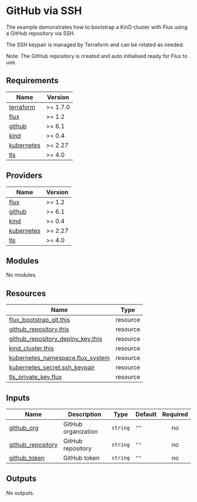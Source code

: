 # GitHub via SSH

The example demonstrates how to bootstrap a KinD cluster with Flux using a GitHub repository via SSH.

The SSH keypair is managed by Terraform and can be rotated as needed.

Note: The GitHub repository is created and auto initialised ready for Flux to use.

<!-- BEGINNING OF PRE-COMMIT-TERRAFORM DOCS HOOK -->
## Requirements

| Name | Version |
|------|---------|
| <a name="requirement_terraform"></a> [terraform](#requirement\_terraform) | >= 1.7.0 |
| <a name="requirement_flux"></a> [flux](#requirement\_flux) | >= 1.2 |
| <a name="requirement_github"></a> [github](#requirement\_github) | >= 6.1 |
| <a name="requirement_kind"></a> [kind](#requirement\_kind) | >= 0.4 |
| <a name="requirement_kubernetes"></a> [kubernetes](#requirement\_kubernetes) | >= 2.27 |
| <a name="requirement_tls"></a> [tls](#requirement\_tls) | >= 4.0 |

## Providers

| Name | Version |
|------|---------|
| <a name="provider_flux"></a> [flux](#provider\_flux) | >= 1.2 |
| <a name="provider_github"></a> [github](#provider\_github) | >= 6.1 |
| <a name="provider_kind"></a> [kind](#provider\_kind) | >= 0.4 |
| <a name="provider_kubernetes"></a> [kubernetes](#provider\_kubernetes) | >= 2.27 |
| <a name="provider_tls"></a> [tls](#provider\_tls) | >= 4.0 |

## Modules

No modules.

## Resources

| Name | Type |
|------|------|
| [flux_bootstrap_git.this](https://registry.terraform.io/providers/fluxcd/flux/latest/docs/resources/bootstrap_git) | resource |
| [github_repository.this](https://registry.terraform.io/providers/integrations/github/latest/docs/resources/repository) | resource |
| [github_repository_deploy_key.this](https://registry.terraform.io/providers/integrations/github/latest/docs/resources/repository_deploy_key) | resource |
| [kind_cluster.this](https://registry.terraform.io/providers/tehcyx/kind/latest/docs/resources/cluster) | resource |
| [kubernetes_namespace.flux_system](https://registry.terraform.io/providers/hashicorp/kubernetes/latest/docs/resources/namespace) | resource |
| [kubernetes_secret.ssh_keypair](https://registry.terraform.io/providers/hashicorp/kubernetes/latest/docs/resources/secret) | resource |
| [tls_private_key.flux](https://registry.terraform.io/providers/hashicorp/tls/latest/docs/resources/private_key) | resource |

## Inputs

| Name | Description | Type | Default | Required |
|------|-------------|------|---------|:--------:|
| <a name="input_github_org"></a> [github\_org](#input\_github\_org) | GitHub organization | `string` | `""` | no |
| <a name="input_github_repository"></a> [github\_repository](#input\_github\_repository) | GitHub repository | `string` | `""` | no |
| <a name="input_github_token"></a> [github\_token](#input\_github\_token) | GitHub token | `string` | `""` | no |

## Outputs

No outputs.
<!-- END OF PRE-COMMIT-TERRAFORM DOCS HOOK -->
